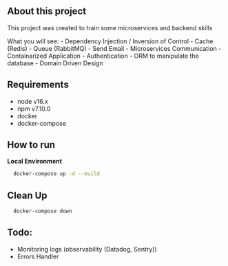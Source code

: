 

## About this project
  This project was created to train some microservices and backend skills
  
  What you will see:
    - Dependency Injection / Inversion of Control
    - Cache (Redis)
    - Queue (RabbitMQ)
    - Send Email
    - Microservices Communication
    - Containarized Application
    - Authentication
    - ORM to manipulate the database
    - Domain Driven Design

## Requirements
 - node v16.x
 - npm v7.10.0
 - docker
 - docker-compose

## How to run
**Local Environment**
```bash
  docker-compose up -d --build
```

## Clean Up
```bash
  docker-compose down
```

## Todo:
  - Monitoring logs (observability (Datadog, Sentry))
  - Errors Handler

